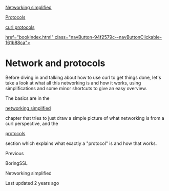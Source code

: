 <a href="protocols/network.html" class="navButton-94f2579c--pageItemWithChildrenNested-2c5d8183--navButtonClickable-161b88ca">

<span class="text-4505230f--UIH300-2063425d--textContentFamily-49a318e1--navButtonLabel-14a4968f">Networking simplified</span>

</a>

<a href="protocols/protocols.html" class="navButton-94f2579c--pageItemWithChildrenNested-2c5d8183--navButtonClickable-161b88ca">

<span class="text-4505230f--UIH300-2063425d--textContentFamily-49a318e1--navButtonLabel-14a4968f">Protocols</span>

</a>

<a href="protocols/curl.html" class="navButton-94f2579c--pageItemWithChildrenNested-2c5d8183--navButtonClickable-161b88ca">

<span class="text-4505230f--UIH300-2063425d--textContentFamily-49a318e1--navButtonLabel-14a4968f">curl protocols</span>

</a>

<a href="bindings.html" class="navButton-94f2579c--navButtonClickable-161b88ca">href="bookindex.html" class="navButton-94f2579c--navButtonClickable-161b88ca">

</a>

# <span class="text-4505230f--DisplayH900-bfb998fa--textContentFamily-49a318e1">Network and protocols</span>

<span class="text-4505230f--UIH300-2063425d--textUIFamily-5ebd8e40--text-8ee2c8b2">

</span>

<span class="text-4505230f--TextH400-3033861f--textContentFamily-49a318e1">

<span data-key="36838f380d8f4f16a3eb942bade223c2">

<span data-offset-key="36838f380d8f4f16a3eb942bade223c2:0">Before diving in and talking about how to use curl to get things done, let's take a look at what all this networking is and how it works, using simplifications and some minor shortcuts to give an easy overview.</span>

</span>

</span>

<span class="text-4505230f--TextH400-3033861f--textContentFamily-49a318e1">

<span data-key="2396c6a951e546a99d87940bac94bb9d">

<span data-offset-key="2396c6a951e546a99d87940bac94bb9d:0">The basics are in the </span>

</span>

<a href="protocols/network.html" class="link-a079aa82--primary-53a25e66--link-faf6c434">

<span data-key="eadfc3225ed441bbbc00a0557265eb00">

<span data-offset-key="eadfc3225ed441bbbc00a0557265eb00:0">networking simplified</span>

</span>

</a>

<span data-key="4e4e180a646440448b0f329fb364e9e4">

<span data-offset-key="4e4e180a646440448b0f329fb364e9e4:0"> chapter that tries to just draw a simple picture of what networking is from a curl perspective, and the </span>

</span>

<a href="protocols/protocols.html" class="link-a079aa82--primary-53a25e66--link-faf6c434">

<span data-key="3e9a0430f2ea4a92bc3a748ae748bbd7">

<span data-offset-key="3e9a0430f2ea4a92bc3a748ae748bbd7:0">protocols</span>

</span>

</a>

<span data-key="909587a47efd4cdfaacce7a56817e2ee">

<span data-offset-key="909587a47efd4cdfaacce7a56817e2ee:0"> section which explains what exactly a "protocol" is and how that works.</span>

</span>

</span>

<a href="source/build/tls/boringssl.html" class="reset-3c756112--card-6570f064--whiteCard-fff091a4--cardPrevious-56a5e674">

</a>

<span class="text-4505230f--TextH200-a3425406--textContentFamily-49a318e1">Previous</span>

<span class="text-4505230f--UIH400-4e41e82a--textContentFamily-49a318e1">BoringSSL</span>

<a href="protocols/network.html" class="reset-3c756112--card-6570f064--whiteCard-fff091a4--cardNext-19241c42">

</a>

<span class="text-4505230f--UIH400-4e41e82a--textContentFamily-49a318e1">Networking simplified</span>

<span class="text-4505230f--TextH200-a3425406--textContentFamily-49a318e1">Last updated 2 years ago</span>
